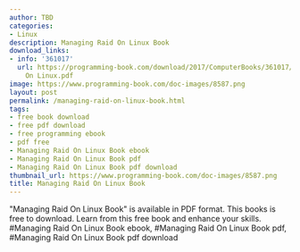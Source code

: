 ```yaml
---
author: TBD
categories:
- Linux
description: Managing Raid On Linux Book
download_links:
- info: '361017'
  url: https://programming-book.com/download/2017/ComputerBooks/361017/Managing Raid
    On Linux.pdf
image: https://www.programming-book.com/doc-images/8587.png
layout: post
permalink: /managing-raid-on-linux-book.html
tags:
- free book download
- free pdf download
- free programming ebook
- pdf free
- Managing Raid On Linux Book ebook
- Managing Raid On Linux Book pdf
- Managing Raid On Linux Book pdf download
thumbnail_url: https://www.programming-book.com/doc-images/8587.png
title: Managing Raid On Linux Book
---
```


 
<div class="item-desc text-justify">
  "Managing Raid On Linux Book" is available in PDF format. This books is free to download. Learn from this free book and enhance your skills.
  <br>
  #Managing Raid On Linux Book ebook, #Managing Raid On Linux Book pdf, #Managing Raid On Linux Book pdf download
</div>